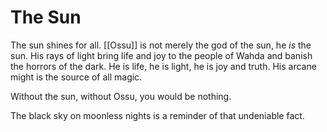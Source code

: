 # The Sun

The sun shines for all. [[Ossu]] is not merely the god of the sun, he *is* the sun. His rays of light bring life and joy to the people of Wahda and banish the horrors of the dark. He is life, he is light, he is joy and truth. His arcane might is the source of all magic. 

Without the sun, without Ossu, you would be nothing.

The black sky on moonless nights is a reminder of that undeniable fact.